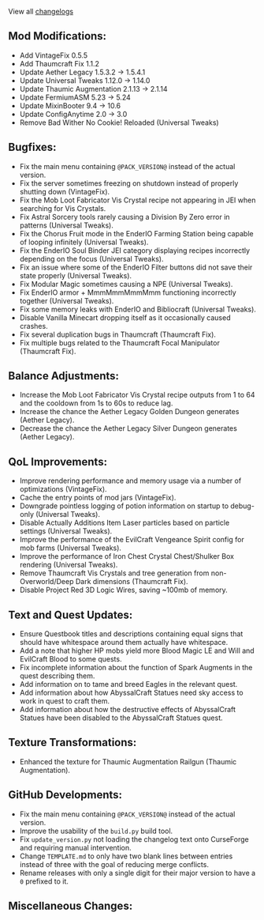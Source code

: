
View all [changelogs](https://github.com/Divine-Journey-2/Divine-Journey-2/tree/main/changelog)

## Mod Modifications:

- Add VintageFix 0.5.5
- Add Thaumcraft Fix 1.1.2
- Update Aether Legacy 1.5.3.2 -> 1.5.4.1
- Update Universal Tweaks 1.12.0 -> 1.14.0
- Update Thaumic Augmentation 2.1.13 -> 2.1.14
- Update FermiumASM 5.23 -> 5.24
- Update MixinBooter 9.4 -> 10.6
- Update ConfigAnytime 2.0 -> 3.0
- Remove Bad Wither No Cookie! Reloaded (Universal Tweaks)

## Bugfixes:

- Fix the main menu containing `@PACK_VERSION@` instead of the actual version.
- Fix the server sometimes freezing on shutdown instead of properly shutting down (VintageFix).
- Fix the Mob Loot Fabricator Vis Crystal recipe not appearing in JEI when searching for Vis Crystals.
- Fix Astral Sorcery tools rarely causing a Division By Zero error in patterns (Universal Tweaks).
- Fix the Chorus Fruit mode in the EnderIO Farming Station being capable of looping infinitely (Universal Tweaks).
- Fix the EnderIO Soul Binder JEI category displaying recipes incorrectly depending on the focus (Universal Tweaks).
- Fix an issue where some of the EnderIO Filter buttons did not save their state properly (Universal Tweaks).
- Fix Modular Magic sometimes causing a NPE (Universal Tweaks).
- Fix EnderIO armor + MmmMmmMmmMmm functioning incorrectly together (Universal Tweaks).
- Fix some memory leaks with EnderIO and Bibliocraft (Universal Tweaks).
- Disable Vanilla Minecart dropping itself as it occasionally caused crashes.
- Fix several duplication bugs in Thaumcraft (Thaumcraft Fix).
- Fix multiple bugs related to the Thaumcraft Focal Manipulator (Thaumcraft Fix).

## Balance Adjustments:

- Increase the Mob Loot Fabricator Vis Crystal recipe outputs from 1 to 64 and the cooldown from 1s to 60s to reduce lag.
- Increase the chance the Aether Legacy Golden Dungeon generates (Aether Legacy).
- Decrease the chance the Aether Legacy Silver Dungeon generates (Aether Legacy).

## QoL Improvements:

- Improve rendering performance and memory usage via a number of optimizations (VintageFix).
- Cache the entry points of mod jars (VintageFix).
- Downgrade pointless logging of potion information on startup to debug-only (Universal Tweaks).
- Disable Actually Additions Item Laser particles based on particle settings (Universal Tweaks).
- Improve the performance of the EvilCraft Vengeance Spirit config for mob farms (Universal Tweaks).
- Improve the performance of Iron Chest Crystal Chest/Shulker Box rendering (Universal Tweaks).
- Remove Thaumcraft Vis Crystals and tree generation from non-Overworld/Deep Dark dimensions (Thaumcraft Fix).
- Disable Project Red 3D Logic Wires, saving ~100mb of memory.

## Text and Quest Updates:

- Ensure Questbook titles and descriptions containing equal signs that should have whitespace around them actually have whitespace.
- Add a note that higher HP mobs yield more Blood Magic LE and Will and EvilCraft Blood to some quests.
- Fix incomplete information about the function of Spark Augments in the quest describing them.
- Add information on to tame and breed Eagles in the relevant quest.
- Add information about how AbyssalCraft Statues need sky access to work in quest to craft them.
- Add information about how the destructive effects of AbyssalCraft Statues have been disabled to the AbyssalCraft Statues quest.

## Texture Transformations:

- Enhanced the texture for Thaumic Augmentation Railgun (Thaumic Augmentation).

## GitHub Developments:

- Fix the main menu containing `@PACK_VERSION@` instead of the actual version.
- Improve the usability of the `build.py` build tool.
- Fix `update_version.py` not loading the changelog text onto CurseForge and requiring manual intervention.
- Change `TEMPLATE.md` to only have two blank lines between entries instead of three with the goal of reducing merge conflicts.
- Rename releases with only a single digit for their major version to have a `0` prefixed to it.

## Miscellaneous Changes:
